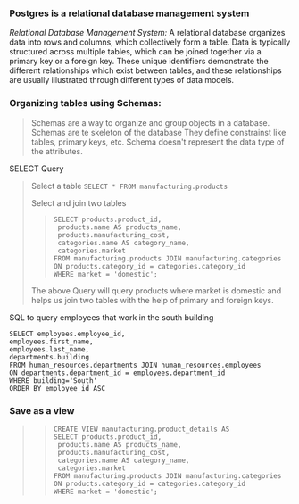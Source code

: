 ### Postgres is a relational database management system

*Relational Database Management System:*
A relational database organizes data into rows and columns, 
which collectively form a table. Data is typically structured across multiple tables,
which can be joined together via a primary key or a foreign key. 
These unique identifiers demonstrate the different relationships which exist between tables,
and these relationships are usually illustrated through different types of data models. 

### Organizing tables using Schemas:
> Schemas are a way to organize and group objects in a database.
> Schemas are te skeleton of the database
> They define constrainst like tables, primary keys, etc.
> Schema doesn't represent the data type of the attributes.

SELECT Query
> Select a table `SELECT * FROM manufacturing.products`
>
> Select and join two tables
>>``` 
>> SELECT products.product_id,
>>	products.name AS products_name,
>>	products.manufacturing_cost,
>>	categories.name AS category_name,
>>	categories.market
>> FROM manufacturing.products JOIN manufacturing.categories
>> ON products.category_id = categories.category_id
>>WHERE market = 'domestic';
>>```
> The above Query will query products where market is domestic and helps us join two tables with the help of primary and foreign keys.

SQL to query employees that work in the south building
```commandline
SELECT employees.employee_id,
employees.first_name,
employees.last_name,
departments.building
FROM human_resources.departments JOIN human_resources.employees
ON departments.department_id = employees.department_id
WHERE building='South'
ORDER BY employee_id ASC

```

### Save as a view 
>>```
>> CREATE VIEW manufacturing.product_details AS
>> SELECT products.product_id,
>>	products.name AS products_name,
>>	products.manufacturing_cost,
>>	categories.name AS category_name,
>>	categories.market
>> FROM manufacturing.products JOIN manufacturing.categories
>> ON products.category_id = categories.category_id
>>WHERE market = 'domestic';
>>```